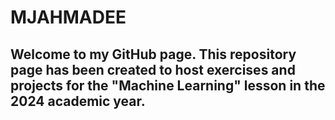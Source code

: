 # MJAHMADEE
## Welcome to my GitHub page. This repository page has been created to host exercises and projects for the "Machine Learning" lesson in the 2024 academic year.
